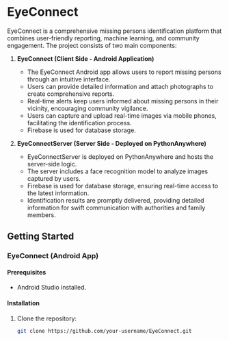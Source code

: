 # EyeConnect

EyeConnect is a comprehensive missing persons identification platform that combines user-friendly reporting, machine learning, and community engagement. The project consists of two main components:

1. **EyeConnect (Client Side - Android Application)**
   - The EyeConnect Android app allows users to report missing persons through an intuitive interface.
   - Users can provide detailed information and attach photographs to create comprehensive reports.
   - Real-time alerts keep users informed about missing persons in their vicinity, encouraging community vigilance.
   - Users can capture and upload real-time images via mobile phones, facilitating the identification process.
   - Firebase is used for database storage.

2. **EyeConnectServer (Server Side - Deployed on PythonAnywhere)**
   - EyeConnectServer is deployed on PythonAnywhere and hosts the server-side logic.
   - The server includes a face recognition model to analyze images captured by users.
   - Firebase is used for database storage, ensuring real-time access to the latest information.
   - Identification results are promptly delivered, providing detailed information for swift communication with authorities and family members.

## Getting Started

### EyeConnect (Android App)

#### Prerequisites
- Android Studio installed.

#### Installation
1. Clone the repository:
   ```bash
   git clone https://github.com/your-username/EyeConnect.git
